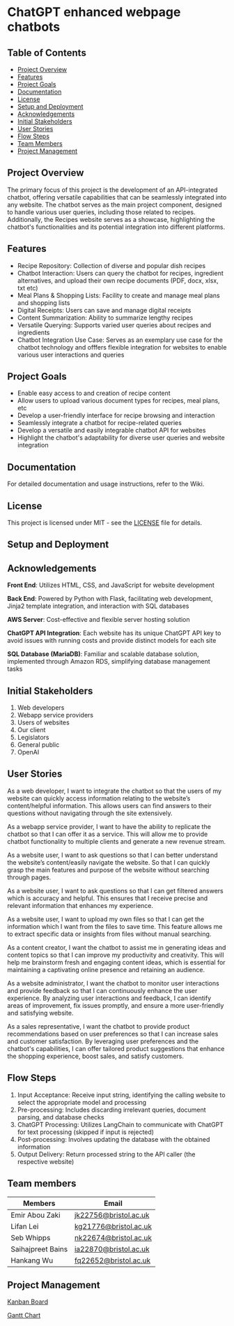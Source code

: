 # ChatGPT enhanced webpage chatbots  

## Table of Contents
- [Project Overview](#project-overview)
- [Features](#features)
- [Project Goals](#project-goals)
- [Documentation](#documentation)
- [License](#license)
- [Setup and Deployment](#setup-and-deployment)
- [Acknowledgements](#acknowledgements)
- [Initial Stakeholders](#initial-stakeholders)
- [User Stories](#user-stories)
- [Flow Steps](#flow-steps)
- [Team Members](#team-members)
- [Project Management](#project-management)

## Project Overview

The primary focus of this project is the development of an API-integrated chatbot, offering versatile capabilities that can be seamlessly integrated into any website. The chatbot serves as the main project component, designed to handle various user queries, including those related to recipes. Additionally, the Recipes website serves as a showcase, highlighting the chatbot's functionalities and its potential integration into different platforms.

## Features

- Recipe Repository: Collection of diverse and popular dish recipes
- Chatbot Interaction: Users can query the chatbot for recipes, ingredient alternatives, and upload their own recipe documents (PDF, docx, xlsx, txt etc)
- Meal Plans & Shopping Lists: Facility to create and manage meal plans and shopping lists
- Digital Receipts: Users can save and manage digital receipts
- Content Summarization: Ability to summarize lengthy recipes
- Versatile Querying: Supports varied user queries about recipes and ingredients
- Chatbot Integration Use Case: Serves as an exemplary use case for the chatbot technology and offfers flexible integration for websites to enable various user interactions and queries

## Project Goals

- Enable easy access to and creation of recipe content
- Allow users to upload various document types for recipes, meal plans, etc
- Develop a user-friendly interface for recipe browsing and interaction
- Seamlessly integrate a chatbot for recipe-related queries
- Develop a versatile and easily integrable chatbot API for websites
- Highlight the chatbot's adaptability for diverse user queries and website integration

## Documentation

For detailed documentation and usage instructions, refer to the Wiki.

## License

This project is licensed under MIT - see the [LICENSE](https://github.com/spe-uob/2023-Chatbots/blob/main/LICENSE) file for details.

## Setup and Deployment

## Acknowledgements

**Front End**: Utilizes HTML, CSS, and JavaScript for website development

**Back End**: Powered by Python with Flask, facilitating web development, Jinja2 template integration, and interaction with SQL databases

**AWS Server**: Cost-effective and flexible server hosting solution

**ChatGPT API Integration**: Each website has its unique ChatGPT API key to avoid issues with running costs and provide distinct models for each site

**SQL Database (MariaDB)**: Familiar and scalable database solution, implemented through Amazon RDS, simplifying database management tasks

## Initial Stakeholders

1. Web developers
2. Webapp service providers
3. Users of websites
4. Our client
5. Legislators
6. General public
7. OpenAI

## User Stories

As a web developer, I want to integrate the chatbot so that the users of my website can quickly access information relating to the website’s content/helpful information. This allows users can find answers to their questions without navigating through the site extensively.

As a webapp service provider, I want to have the ability to replicate the chatbot so that I can offer it as a service. This will allow me to provide chatbot functionality to multiple clients and generate a new revenue stream.

As a website user, I want to ask questions so that I can better understand the website’s content/easily navigate the website. So that I can quickly grasp the main features and purpose of the website without searching through pages.

As a website user, I want to ask questions so that I can get filtered answers which is accuracy and helpful. This ensures that I receive precise and relevant information that enhances my experience.

As a website user, I want to upload my own files so that I can get the information which I want from the files to save time. This feature allows me to extract specific data or insights from files without manual searching.

As a content creator, I want the chatbot to assist me in generating ideas and content topics so that I can improve my productivity and creativity. This will help me brainstorm fresh and engaging content ideas, which is essential for maintaining a captivating online presence and retaining an audience.

As a website administrator, I want the chatbot to monitor user interactions and provide feedback so that I can continuously enhance the user experience. By analyzing user interactions and feedback, I can identify areas of improvement, fix issues promptly, and ensure a more user-friendly and satisfying website.

As a sales representative, I want the chatbot to provide product recommendations based on user preferences so that I can increase sales and customer satisfaction. By leveraging user preferences and the chatbot's capabilities, I can offer tailored product suggestions that enhance the shopping experience, boost sales, and satisfy customers.


## Flow Steps

1.  Input Acceptance: Receive input string, identifying the calling website to select the appropriate model and processing
2.  Pre-processing: Includes discarding irrelevant queries, document parsing, and database checks
3.  ChatGPT Processing: Utilizes LangChain to communicate with ChatGPT for text processing (skipped if input is rejected)
4.  Post-processing: Involves updating the database with the obtained information
5.  Output Delivery: Return processed string to the API caller (the respective website)

## Team members

| Members          | Email                                                 |
| ---------------- | ----------------------------------------------------- |
|Emir Abou Zaki    | [jk22756@bristol.ac.uk](mailto:jk22756@bristol.ac.uk) |
|Lifan Lei         | [kg21776@bristol.ac.uk](mailto:kg21776@bristol.ac.uk) |
|Seb Whipps        | [nk22674@bristol.ac.uk](mailto:nk22674@bristol.ac.uk) |  
|Saihajpreet Bains | [ia22870@bristol.ac.uk](mailto:ia22870@bristol.ac.uk) |    
|Hankang Wu        | [fq22652@bristol.ac.uk](mailto:fq22652@bristol.ac.uk) |  


## Project Management
[Kanban Board](https://github.com/orgs/spe-uob/projects/86)

[Gantt Chart](https://github.com/orgs/spe-uob/projects/86/views/3)

